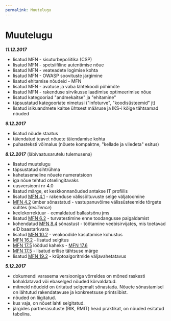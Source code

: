 ```yaml
---
permalink: Muutelugu
---
```


# Muutelugu

___11\.12.2017___

- lisatud MFN - sisuturbepoliitika (CSP)
- lisatud MFN - spetsiifiline autentimise nõue
- lisatud MFN - veateadete logimise kohta
- lisatud MFN - OWASP soovituste järgimine
- lisatud ehitamise nõudeid - MFN  
- lisatud MFN - avatuse ja vaba lähtekoodi põhimõte
- lisatud MFN - rakenduse sirvikusse laadimise optimeerimise nõue
- lisatud kategooriad "andmekaitse" ja "ehitamine"
- täpsustatud kategooriate nimetusi ("infoturve", "koodisüsteemid" jt)
- lisatud isikuandmete kaitse ühtsest määruse ja IKS-i kõige tähtsamad nõuded 

___9\.12.2017___

- lisatud nõude staatus
- täiendatud teavet nõuete täiendamise kohta
- puhasteksti võimalus (nõuete kompaktne, "kellade ja viledeta" esitus) 

___8\.12.2017___ (läbivaatusarutelu tulemusena)

- lisatud muutelugu
- täpsustatud sihtrühma
- kahetasemeline nõuete numeratsioon
- iga nõue tehtud otselingitavaks
- uusversiooni nr 4.0
- lisatud märge, et keskkonnanõuded antakse IT profiilis
- lisatud [MFN 4.1](https://e-gov.github.io/MFN/#4.1) - rakenduse välissõltuvuste selge väljatoomine
- [MFN 4.2](https://e-gov.github.io/MFN/#4.2) ümber sõnastatud - vastupanuvõime välissüsteemide tõrgete suhtes (_resilience_)
- keelekorrektuur - eemaldatud ballastsõnu jms
- lisatud [MFN 6.2](https://e-gov.github.io/MFN/#6.2) - turvatestimine enne toodangusse paigaldamist
- kohendatud [MFN 8.4](https://e-gov.github.io/MFN/#8.4) sõnastust - töötamine veebisirvijates, mis toetavad eID baastarkvara
- lisatud [MFN 10.2](https://e-gov.github.io/MFN/#10.2) - veakoodide kasutamise kohustus
- [MFN 16.2](https://e-gov.github.io/MFN/#16.2) - lisatud selgitus
- [MFN 17.5](https://e-gov.github.io/MFN/#17.5) löödud kaheks - [MFN 17.6](https://e-gov.github.io/MFN/#17.6)
- [MFN 17.5](https://e-gov.github.io/MFN/#17.5) - lisatud erilise tähtsuse märge
- lisatud [MFN 19.2](https://e-gov.github.io/MFN/#19.2) - krüptoalgoritmide väljavahetatavus

___5\.12.2017___

- dokumendi varasema versiooniga võrreldes on mõned raskesti kohaldatavad või ebaselged nõuded kõrvaldatud.
- mitmeid nõudeid on üritatud selgemalt sõnastada. Nõuete sõnastamisel on lähtutud rakendatavuse ja konkreetsuse printsiibist.
- nõuded on liigitatud.
- kus vaja, on nõuet lahti selgitatud.
- järgides partnerasutuste (RIK, RMIT) head praktikat, on nõuded esitatud tabelina.
